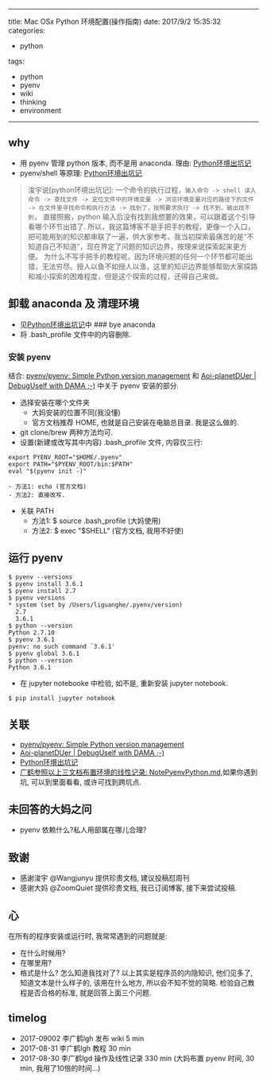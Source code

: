 
---
title:  Mac OSx Python 环境配置(操作指南)
date: 2017/9/2 15:35:32
categories: 
- python


tags: 
- python
- pyenv
- wiki
- thinking
- environment


---

## why
- 用 pyenv 管理 python 版本, 而不是用 anaconda. 理由: [Python环境出坑记](http://blog.junyu.io/posts/0707-python-env-config.html)
- pyenv/shell 等原理: [Python环境出坑记](http://blog.junyu.io/posts/0707-python-env-config.html)

> 浚宇说[python环境出坑记]: 一个命令的执行过程，`输入命令 -> shell 读入命令 -> 查找文件 -> 定位文件中的环境变量 -> 浏览环境变量对应的路径下的文件 -> 在文件里寻找命令和执行方法 -> 找到了，按照要求执行 -> 找不到，输出找不到`，
直接照搬，python 输入后没有找到我想要的效果，可以跟着这个引导看哪个环节出错了.
所以，我这篇博客不是手把手的教程，更像一个入口，把可能用到的知识都串联了一遍，供大家参考。我当初探索最痛苦的是“不知道自己不知道”，现在界定了问题的知识边界，按理来说探索起来更方便。
为什么不写手把手的教程呢，因为环境问题的任何一个环节都可能出错，无法穷尽。授人以鱼不如授人以渔，这里的知识边界能够帮助大家探路和减小探索的困难程度，但是这个探索的过程，还得自己来做。


## 卸载 anaconda 及 清理环境
- 见[Python环境出坑记](http://blog.junyu.io/posts/0707-python-env-config.html)中 ### bye anaconda
- 将 .bash_profile 文件中的内容删除. 
### 安装 pyenv
结合: [pyenv/pyenv: Simple Python version management](https://github.com/pyenv/pyenv#installation) 和 [Aoi-planetDUer | DebugUself with DAMA ;-)](http://du.zoomquiet.io/2017-08/aoi-planet/#wow1) 中关于 pyenv 安装的部分. 
- 选择安装在哪个文件夹
    + 大妈安装的位置不同(我没懂)
    + 官方文档推荐 HOME, 也就是自己安装在电脑总目录. 我是这么做的. 
- git clone/brew 两种方法均可. 
- 设置(新建或改写其中内容) .bash_profile 文件, 内容仅三行:
```
export PYENV_ROOT="$HOME/.pyenv"
export PATH="$PYENV_ROOT/bin:$PATH"
eval "$(pyenv init -)"
```
    - 方法1: echo (官方文档)
    - 方法2: 直接改写. 
- 关联 PATH
    +  方法1: $ source .bash_profile (大妈使用)
    +  方法2: $ exec "$SHELL" (官方文档, 我用不好使)
## 运行 pyenv 
```
$ pyenv --versions
$ pyenv install 3.6.1
$ pyenv install 2.7
$ pyenv versions
* system (set by /Users/liguanghe/.pyenv/version)
  2.7
  3.6.1
$ python --version
Python 2.7.10
$ pyenv 3.6.1
pyenv: no such command `3.6.1'
$ pyenv global 3.6.1
$ python --version
Python 3.6.1
```

- 在 jupyter notebooke 中检验, 如不是, 重新安装 jupyter notebook.
```
$ pip install jupyter notebook
```

## 关联
- [pyenv/pyenv: Simple Python version management](https://github.com/pyenv/pyenv#installation) 
- [Aoi-planetDUer | DebugUself with DAMA ;-)](http://du.zoomquiet.io/2017-08/aoi-planet/#wow1) 
- [Python环境出坑记](http://blog.junyu.io/posts/0707-python-env-config.html)
- [广鹤参照以上三文档布置环境的线性记录: NotePyenvPython.md](https://github.com/liguanghe/liguanghe.github.io/blob/gh-pages/source/_posts/NotePyenvPython.md),如果你遇到坑, 可以到里面看看, 或许可找到跨坑点. 

## 未回答的大妈之问
- pyenv 依赖什么?私人用部属在哪儿合理?

## 致谢
- 感谢浚宇 @Wangjunyu  提供珍贵文档, 建议投稿怼周刊
- 感谢大妈 @ZoomQuiet  提供珍贵文档, 我已订阅博客, 接下来尝试投稿. 

## 心
在所有的程序安装或运行时, 我常常遇到的问题就是:
- 在什么时候用?
- 在哪里用?
- 格式是什么? 怎么知道我找对了?
以上其实是程序员的内隐知识, 他们见多了, 知道文本是什么样子的, 该用在什么地方, 所以会不知不觉的简略. 检验自己教程是否合格的标准, 就是回答上面三个问题. 


## timelog
- 2017-09002 李广鹤lgh 发布 wiki 5 min
- 2017-08-31 李广鹤lgh 教程 30 min
- 2017-08-30 李广鹤lgd 操作及线性记录 330 min
(大妈布置 pyenv 时间, 30 min, 我用了10倍的时间...)
